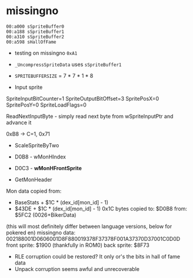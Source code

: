 # missingno

```
00:a000 sSpriteBuffer0
00:a188 sSpriteBuffer1
00:a310 sSpriteBuffer2
00:a598 sHallOfFame
```

- testing on missingno `0xA1`
- `_UncompressSpriteData` uses `sSpriteBuffer1`
- `SPRITEBUFFERSIZE` = 7 * 7 * 1 * 8

- Input sprite

SpriteInputBitCounter=1
SpriteOutputBitOffset=3
SpritePosX=0
SpritePosY=0
SpriteLoadFlags=0

ReadNextInputByte - simply read next byte from wSpriteInputPtr and advance it
 

0xB8 -> C=1, 0x71

- ScaleSpriteByTwo


- D0B8 - wMonHIndex
- D0C3 - **wMonHFrontSprite**

- GetMonHeader

Mon data copied from:
- BaseStats + $1C * (dex_id[mon_id] - 1)
- $43DE + $1C * (dex_id[mon_id] - 1)
0x1C bytes copied to: $D0B8
from: $5FC2    (0026+BikerData)

(this will most definitely differ between language versions, below for pokered en)
missingno data: 002188001D0606001D8F880019378F37378F001A37370D37001C0D0D
front sprite: $1900 (thankfully in ROM0)
back sprite: $8F73

- RLE corruption could be restored? It only or's the bits in hall of fame data
- Unpack corruption seems awful and unrecoverable
